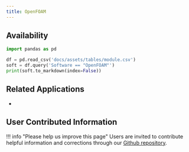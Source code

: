 ```yaml
---
title: OpenFOAM
---
```



## Availability

```python exec="on"
import pandas as pd

df = pd.read_csv('docs/assets/tables/module.csv')
soft = df.query('Software == "OpenFOAM"')
print(soft.to_markdown(index=False))
```

## Related Applications

* 

## User Contributed Information

!!! info "Please help us improve this page"
        Users are invited to contribute helpful information and corrections
        through our [Github repository](https://github.com/arcs-njit-edu/Docs/blob/main/CONTRIBUTING.md).



